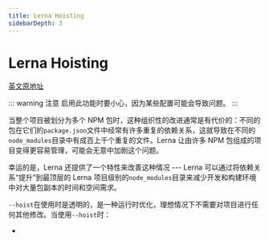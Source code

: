 ```yaml
---
title: Lerna Hoisting
sidebarDepth: 3
---
```


# Lerna Hoisting

[英文原地址](https://github.com/lerna/lerna/blob/master/doc/hoist.md)

::: warning 注意
启用此功能时要小心，因为某些配置可能会导致问题。
:::

当整个项目被划分为多个 NPM 包时，这种组织性的改进通常是有代价的：不同的包在它们的`package.json`文件中经常有许多重复的依赖关系，这就导致在不同的`node_modules`目录中有成百上千个重复的文件。Lerna 让由许多 NPM 包组成的项目变得更容易管理，可能会无意中加剧这个问题。

幸运的是，Lerna 还提供了一个特性来改善这种情况 --- Lerna 可以通过将依赖关系“提升”到最顶层的 Lerna 项目级别的`node_modules`目录来减少开发和构建环境中对大量包副本的时间和空间需求。

`--hoist`在使用时是透明的，是一种运行时优化，理想情况下不需要对项目进行任何其他修改。当使用`--hoist`时：

- 

















